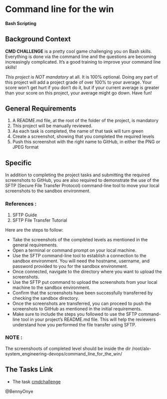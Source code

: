 # Command line for the win
#### Bash Scripting


## Background Context
__CMD CHALLENGE__ is a pretty cool game challenging you on Bash skills. Everything is done via the command line and the questions are becoming increasingly complicated. It’s a good training to improve your command line skills!

*This project is NOT mandatory* at all. It is 100% optional. Doing any part of this project will add a project grade of over 100% to your average. Your score won’t get hurt if you don’t do it, but if your current average is greater than your score on this project, your average might go down. Have fun!

## General Requirements
1. A README.md file, at the root of the folder of the project, is mandatory
2. This project will be manually reviewed.
3. As each task is completed, the name of that task will turn green
4. Create a screenshot, showing that you completed the required levels
5. Push this screenshot with the right name to GitHub, in either the PNG or JPEG format

## Specific
In addition to completing the project tasks and submitting the required screenshots to GitHub, you are also required to demonstrate the use of the SFTP (Secure File Transfer Protocol) command-line tool to move your local screenshots to the sandbox environment.

### References :

1. SFTP Guide
2. SFTP File Transfer Tutorial

Here are the steps to follow:

* Take the screenshots of the completed levels as mentioned in the general requirements.
* Open a terminal or command prompt on your local machine.
* Use the SFTP command-line tool to establish a connection to the sandbox environment. You will need the hostname, username, and password provided to you for the sandbox environment.
* Once connected, navigate to the directory where you want to upload the screenshots.
* Use the SFTP put command to upload the screenshots from your local machine to the sandbox environment.
* Confirm that the screenshots have been successfully transferred by checking the sandbox directory.
* Once the screenshots are transferred, you can proceed to push the screenshots to GitHub as mentioned in the initial requirements.
* Make sure to include the steps you followed to use the SFTP command-line tool in your project’s README.md file. This will help the reviewers understand how you performed the file transfer using SFTP.

### NOTE :
The screenshoots of completed level should be inside the dir /root/alx-system_engineering-devops/command_line_for_the_win/

## The Tasks Link
* The task <a href="https://cmdchallenge.com/" rel="nofollow" previewlistener="true">cmdchallenge</a>

@BennyOnye
